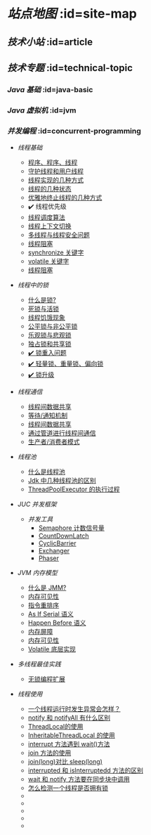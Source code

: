# <i class="icon-brand-openstreetmap">站点地图</i> :id=site-map

## <i class='icon-brand-skyliner'>技术小站</i> :id=article

## <i class='icon-brand-keybase'>技术专题</i> :id=technical-topic

### <i class='icon-brand-java'>Java 基础</i> :id=java-basic

### <i class='icon-brand-abbrobotstudio'>Java 虚拟机</i> :id=jvm

### <i class='icon-brand-tripadvisor'>并发编程</i> :id=concurrent-programming

<details open>
<summary hidden>
<i class='emoji-sparkles title'>文章列表</i>
</summary>

- <i class='emoji-sparkles title'>线程基础</i>

  - [程序、程序、线程](/technology/concurrent/thread-basic?id=program-process-thread ':class=emoji-sparkles')
  - [守护线程和用户线程](/technology/concurrent/thread-basic?id=daemon-thread ':class=emoji-sparkles')
  - [线程实现的几种方式](/technology/concurrent/thread-basic?id=thread-impl ':class=emoji-sparkles')
  - [线程的几种状态](/technology/concurrent/thread-basic?id=thread-state ':class=emoji-sparkles')
  - [优雅地终止线程的几种方式](/technology/concurrent/thread-basic?id=thread-terminates ':class=emoji-sparkles')
  - ✔️ 线程优先级
  - [线程调度算法](/technology/concurrent/thread-basic?id=thread-scheduling ':class=emoji-sparkles')
  - [线程上下文切换](/technology/concurrent/thread-basic?id=thread-context-swap ':class=emoji-sparkles')
  - [多线程与线程安全问题](/technology/concurrent/thread-basic?id=multi-thread-and-safe ':class=emoji-sparkles')
  - [线程阻塞](/technology/concurrent/thread-basic?id=thread-block ':class=emoji-sparkles')
  - [synchronize 关键字](/technology/concurrent/thread-basic?id=synchronize ':class=emoji-sparkles')
  - [volatile 关键字](/technology/concurrent/thread-basic?id=volatile ':class=emoji-sparkles')
  - [线程阻塞](/technology/concurrent/thread-basic?id=thread-block ':class=emoji-sparkles')

- <i class='emoji-sparkles title'>线程中的锁</i>

  - [什么是锁?](/technology/concurrent/thread-basic?id=thread-lock ':class=emoji-sparkles')
  - [死锁与活锁](/technology/concurrent/thread-basic?id=deadlock-livelock ':class=emoji-sparkles')
  - [线程饥饿现象](/technology/concurrent/thread-basic?id=thread-hungry ':class=emoji-sparkles')
  - [公平锁与非公平锁](/technology/concurrent/thread-basic?id=lock-fair-unfair ':class=emoji-sparkles')
  - [乐观锁与悲观锁](/technology/concurrent/thread-basic>id=lock-pessimistic-optimistic ':class=emoji-sparkles')
  - [独占锁和共享锁](/technology/concurrent/thread-basic?id=lock-exclusive-shared ':class=emoji-sparkles')
  - [✔️ 锁重入问题](/technology/concurrent/thread-basic ':class=emoji-sparkles')
  - [✔️ 轻量锁、重量锁、偏向锁](/technology/concurrent/thread-basic ':class=emoji-sparkles')
  - [✔️ 锁升级](/technology/concurrent/thread-basic ':class=emoji-sparkles')

- <i class='emoji-sparkles title'>线程通信</i>

  - [线程间数据共享](/technology/concurrent/thread-basic?id=thread-data-share ':class=emoji-sparkles')
  - [等待/通知机制](/technology/concurrent/thread-basic?id=thread-wait-notify ':class=emoji-sparkles')
  - [线程间数据共享](/technology/concurrent/thread-basic?id=thread-data-share ':class=emoji-sparkles')
  - [通过管道进行线程间通信](/technology/concurrent/thread-basic ':class=emoji-sparkles')
  - [生产者/消费者模式](/technology/concurrent/thread-basic ':class=emoji-sparkles')

- <i class='emoji-sparkles title'>线程池</i>

  - [什么是线程池](/technology/concurrent/thread-basic?id=thread-pool ':class=emoji-sparkles')
  - [Jdk 中几种线程池的区别](/technology/concurrent/thread-basic?id=thread-poll-executor-difference ':class=emoji-sparkles')
  - [ThreadPoolExecutor 的执行过程](/technology/concurrent/thread-basic?id=thread-poll-executor ':class=emoji-sparkles')

- <i class='emoji-sparkles title'>JUC 并发框架</i>
  - <i class='emoji-sparkles title'>并发工具</i>
    - [Semaphore 计数信号量](/technology/concurrent/thread-juc-component?id=semaphore ':class=emoji-sparkles')
    - [CountDownLatch](/technology/concurrent/thread-juc-component?id=count-down-latch ':class=emoji-sparkles')
    - [CyclicBarrier](/technology/concurrent/thread-juc-component?id=cyclic-barrier ':class=emoji-sparkles')
    - [Exchanger](/technology/concurrent/thread-juc-component?id=exchanger ':class=emoji-sparkles')
    - [Phaser](/technology/concurrent/thread-juc-component?id=phaser ':class=emoji-sparkles')

- <i class='emoji-sparkles title'>JVM 内存模型</i>

  - [什么是 JMM?](/technology/concurrent/thread-jmm?id=java-memory-mod ':class=emoji-sparkles')
  - [内存可见性](/technology/concurrent/thread-jmm?id=memory-visibility ':class=emoji-sparkles')
  - [指令重排序](/technology/concurrent/thread-jmm?id=instruction-reordering ':class=emoji-sparkles')
  - [As If Serial 语义](/technology/concurrent/thread-jmm?id=as-if-serial ':class=emoji-sparkles')
  - [Happen Before 语义](/technology/concurrent/thread-jmm?id=happen-before ':class=emoji-sparkles')
  - [内存屏障](/technology/concurrent/thread-jmm?id=memory-barrier ':class=emoji-sparkles')
  - [内存可见性](/technology/concurrent/thread-jmm?id=memory-barrier ':class=emoji-sparkles')
  - [Volatile 底层实现](/technology/concurrent/thread-jmm?id=principle-volatile ':class=emoji-sparkles')

- <i class='emoji-sparkles title'>多线程最佳实践</i>
  - [无锁编程扩展](/technology/concurrent/thread-basic?id=thread-no-lock ':class=emoji-sparkles')

- <i class='emoji-sparkles title'>线程使用</i>
  - [一个线程运行时发生异常会怎样？](/technology/concurrent/thread-use-guide?id=thread-exception ':class=emoji-sparkles')
  - [notify 和 notifyAll 有什么区别](/technology/concurrent/thread-use-guide?id=notify-different-notifyAll ':class=emoji-sparkles')
  - [ThreadLocal的使用](/technology/concurrent/thread-use-guide?id=use-threadLocal ':class=emoji-sparkles')
  - [InheritableThreadLocal 的使用](/technology/concurrent/thread-use-guide?id=use-inheritableThreadLocal ':class=emoji-sparkles')
  - [interrupt 方法遇到 wait()方法](/technology/concurrent/thread-use-guide?id= ':class=emoji-sparkles')
  - [join 方法的使用](/technology/concurrent/thread-use-guide?id= ':class=emoji-sparkles')
  - [join(long)对比 sleep(long)](/technology/concurrent/thread-use-guide?id= ':class=emoji-sparkles')
  - [interrupted 和 isInterruptedd 方法的区别](/technology/concurrent/thread-use-guide?id= ':class=emoji-sparkles')
  - [wait 和 notify 方法要在同步块中调用](/technology/concurrent/thread-use-guide?id= ':class=emoji-sparkles')
  - [怎么检测一个线程是否拥有锁](/technology/concurrent/thread-use-guide?id= ':class=emoji-sparkles')
  - [](/technology/concurrent/thread-use-guide?id= ':class=emoji-sparkles')
  - [](/technology/concurrent/thread-use-guide?id= ':class=emoji-sparkles')
  - [](/technology/concurrent/thread-use-guide?id= ':class=emoji-sparkles')
  - [](/technology/concurrent/thread-use-guide?id= ':class=emoji-sparkles')
  - [](/technology/concurrent/thread-use-guide?id= ':class=emoji-sparkles')
  </details>

<script type="text/javascript">
$('h3,h4').click(function(){
    var details = $(this).next()[0];
    console.info(details)
    toggleDetails(details);
})

function isDetails(details){
    return 'DETAILS' == details.nodeName;
}

function toggleDetails(details){
    if(!isDetails(details)) {
    return;
    }
    console.log(details.open)
    details.open = !details.open;
}
</script>
